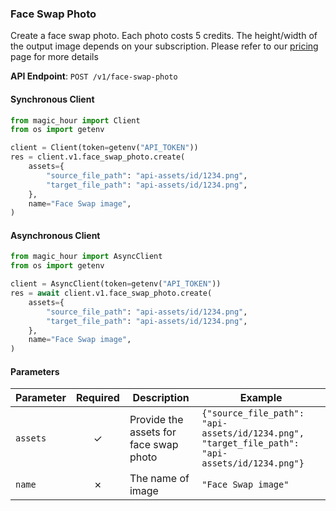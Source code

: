 
### Face Swap Photo <a name="create"></a>

Create a face swap photo. Each photo costs 5 credits. The height/width of the output image depends on your subscription. Please refer to our [pricing](/pricing) page for more details

**API Endpoint**: `POST /v1/face-swap-photo`

#### Synchronous Client

```python
from magic_hour import Client
from os import getenv

client = Client(token=getenv("API_TOKEN"))
res = client.v1.face_swap_photo.create(
    assets={
        "source_file_path": "api-assets/id/1234.png",
        "target_file_path": "api-assets/id/1234.png",
    },
    name="Face Swap image",
)

```

#### Asynchronous Client

```python
from magic_hour import AsyncClient
from os import getenv

client = AsyncClient(token=getenv("API_TOKEN"))
res = await client.v1.face_swap_photo.create(
    assets={
        "source_file_path": "api-assets/id/1234.png",
        "target_file_path": "api-assets/id/1234.png",
    },
    name="Face Swap image",
)

```

#### Parameters

| Parameter | Required | Description | Example |
|-----------|:--------:|-------------|--------|
| `assets` | ✓ | Provide the assets for face swap photo | `{"source_file_path": "api-assets/id/1234.png", "target_file_path": "api-assets/id/1234.png"}` |
| `name` | ✗ | The name of image | `"Face Swap image"` |
